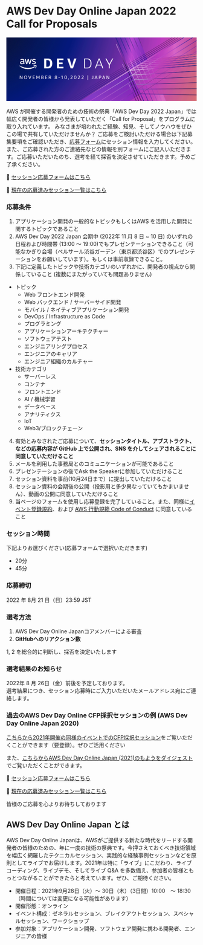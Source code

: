 # AWS Dev Day Online Japan 2022 Call for Proposals

<p align="center">
  <img src="res/banner.png" />
</p>

AWS が開催する開発者のための技術の祭典「AWS Dev Day 2022 Japan」では幅広く開発者の皆様から発表していただく「Call for Proposal」をプログラムに取り入れています。 みなさまが培われたご経験、知見、そしてノウハウをぜひこの場で共有していただけませんか？ ご応募をご検討いただける場合は下記募集要項をご確認いただき、[応募フォーム](https://github.com/aws-events/aws-dev-day-online-japan-2022-cfp/issues/new/choose )にセッション情報を入力してください。また、ご応募された方のご連絡先などの情報を別フォームにご記入いただきます。ご応募いただいたのち、選考を経て採否を決定させていただきます。予めご了承ください。


:pencil: [セッション応募フォームはこちら](https://github.com/aws-events/aws-dev-day-online-japan-2022-cfp/issues/new/choose)

:rocket: [現在の応募済みセッション一覧はこちら](https://github.com/aws-events/aws-dev-day-online-japan-2022-cfp/issues)

### 応募条件

1. アプリケーション開発の一般的なトピックもしくはAWS を活用した開発に関するトピックであること
2. AWS Dev Day 2022 Japan 会期中 (2022年 11 月 8 日 ~ 10 日) のいずれの日程および時間帯 (13:00 ～ 19:00)でもプレゼンテーションできること（可能なかぎり会場（ベルサール渋谷ガーデン（東京都渋谷区）でのプレゼンテーションをお願いしています）。もしくは事前収録できること。
3. 下記に定義したトピックや技術カテゴリのいずれかに、開発者の視点から関係していること (複数にまたがっていても問題ありません)
  - トピック
    - Web フロントエンド開発
    - Web バックエンド / サーバーサイド開発
    - モバイル / ネイティブアプリケーション開発
    - DevOps / Infrastructure as Code
    - プログラミング
    - アプリケーションアーキテクチャー
    - ソフトウェアテスト
    - エンジニアリングプロセス
    - エンジニアのキャリア
    - エンジニア組織のカルチャー
  - 技術カテゴリ
    - サーバーレス
    - コンテナ
    - フロントエンド
    - AI / 機械学習
    - データベース
    - アナリティクス
    - IoT
    - Web3/ブロックチェーン
4. 有効とみなされたご応募について、**セッションタイトル、アブストラクト、などの応募内容が GitHub 上で公開され、SNS を介してシェアされることに同意していただけること**
5. メールを利用した事務局とのコミュニケーションが可能であること
6. プレゼンテーションの後でAsk the Speakerに参加していただけること
7. セッション資料を事前(10月24日まで）に提出していただけること
8. セッション資料の会期後の公開（投影用と多少異なっていてもかまいません）、動画の公開に同意していただけること
9. 当ページのフォームを使用し応募登録を完了していること。また、同様に[イベント登録規約](https://aws.amazon.com/events/terms/)、および [AWS 行動規範 Code of Conduct](https://aws.amazon.com/codesofconduct/) に同意していること

### セッション時間
下記よりお選びください(応募フォームで選択いただきます)
- 20分
- 45分

### 応募締切

2022 年 8月 21 日（日）23:59 JST

### 選考方法

1. AWS Dev Day Online Japanコアメンバーによる審査
2. **GitHubへのリアクション数**

1, 2 を総合的に判断し、採否を決定いたします

### 選考結果のお知らせ

2022年 8 月 26日（金）前後を予定しております。  
選考結果につき、セッション応募時にご入力いただいたメールアドレス宛にご連絡します。

### 過去のAWS Dev Day Online CFP採択セッションの例 (AWS Dev Day Online Japan 2020)

[こちらから2021年開催の同様のイベントでのCFP採択セッション](https://aws.amazon.com/jp/about-aws/events/2021/devday/)をご覧いただくことができます（要登録）。ぜひご活用ください

また、[こちらからAWS Dev Day Online Japan (2021)のもようをダイジェスト](https://youtu.be/EeBQWTV4skM)でご覧いただくことができます。

:pencil: [セッション応募フォームはこちら](https://github.com/aws-events/aws-dev-day-online-japan-2021-cfp/issues/new)

:rocket: [現在の応募済みセッション一覧はこちら](https://github.com/aws-events/aws-dev-day-online-japan-2021-cfp/issues)

皆様のご応募を心よりお待ちしております

## AWS Dev Day Online Japan とは

AWS Dev Day Online Japanは、AWSがご提供する新たな時代をリードする開発者の皆様のための、年に一度の技術の祭典です。今押さえておくべき技術領域を幅広く網羅したテクニカルセッション、実践的な経験事例セッションなどを原則としてライブでお届けします。2021年は特に「ライブ」にこだわり、ライブコーディング、ライブデモ、そしてライブ Q&A を多数備え、参加者の皆様ともっとつながることができたらと考えています。ぜひ、ご期待ください。

* 開催日程：2021年9月28日（火）～ 30日（木）（3日間）10:00　～ 18:30（時間については変更になる可能性があります）
* 開催形態：オンライン
* イベント構成：ゼネラルセッション、ブレイクアウトセッション、スペシャルセッション、ワークショップ
* 参加対象：アプリケーション開発、ソフトウェア開発に携わる開発者、エンジニアの皆様
